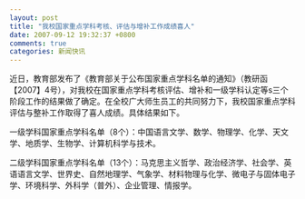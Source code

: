 ```yaml
---
layout: post
title: "我校国家重点学科考核、评估与增补工作成绩喜人"
date: 2007-09-12 19:32:37 +0800
comments: true
categories: 新闻快讯
---
```


近日，教育部发布了《教育部关于公布国家重点学科名单的通知》（教研函【2007】4号），对我校在国家重点学科考核评估、增补和一级学科认定等s三个阶段工作的结果做了确定。在全校广大师生员工的共同努力下，我校国家重点学科评估与整补工作取得了喜人成绩。具体结果如下。
 
一级学科国家重点学科名单（8个）：中国语言文学、数学、物理学、化学、天文学、地质学、生物学、计算机科学与技术。
 
二级学科国家重点学科名单（13个）：马克思主义哲学、政治经济学、社会学、英语语言文学、世界史、自然地理学、气象学、材料物理与化学、微电子与固体电子学、环境科学、外科学（普外）、企业管理、情报学。
